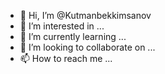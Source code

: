 - 👋 Hi, I’m @Kutmanbekkimsanov
- 👀 I’m interested in ...
- 🌱 I’m currently learning ...
- 💞️ I’m looking to collaborate on ...
- 📫 How to reach me ...

<!---
Kutmanbekkimsanov/Kutmanbekkimsanov is a ✨ special ✨ repository because its `README.md` (this file) appears on your GitHub profile.
You can click the Preview link to take a look at your changes.
--->
